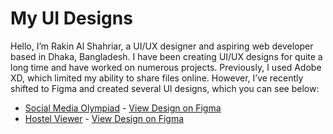  <h1>My UI Designs</h1>

  <p>Hello, I’m Rakin Al Shahriar, a UI/UX designer and aspiring web developer based in Dhaka, Bangladesh. I have been creating UI/UX designs for quite a long time and have worked on numerous projects. Previously, I used Adobe XD, which limited my ability to share files online. However, I’ve recently shifted to Figma and created several UI designs, which you can see below:</p>

  <ul>
    <li><u>Social Media Olympiad</u> - <a href="https://www.figma.com/design/3AdwiBei6enjZbl4u8T29i/SMO-WEBSITE-UI?node-id=0-1&t=EK0fBQuGVpkS0qm3-1" target="_blank">View Design on Figma</a></li>
    <li><u>Hostel Viewer</u> - <a href="https://www.figma.com/design/UFDCFyNrNDfVoKvEeyyGCX/Hostel-Booking-Website?node-id=0-1&t=7T4poZOa83kVmPQm-1" target="_blank">View Design on Figma</a></li>
  </ul>